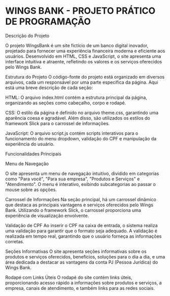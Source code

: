 # WINGS BANK - PROJETO PRÁTICO DE PROGRAMAÇÃO


Descrição do Projeto

O projeto WingsBank é um site fictício de um banco digital inovador, projetado para fornecer uma experiência financeira moderna e eficiente aos usuários. Desenvolvido em HTML, CSS e JavaScript, o site apresenta uma interface intuitiva e atraente, refletindo os valores e os serviços oferecidos pelo Wings Bank.


Estrutura do Projeto
O código-fonte do projeto está organizado em diversos arquivos, cada um responsável por uma parte específica da página. Aqui está uma breve descrição de cada seção:

HTML: O arquivo index.html contém a estrutura principal da página, organizando as seções como cabeçalho, corpo e rodapé.

CSS: O estilo da página é definido no arquivo theme.css, garantindo uma aparência coesa e agradável. Além disso, são utilizados os estilos do framework Slick para o carrossel de informações.

JavaScript: O arquivo script.js contém scripts interativos para o funcionamento do menu dropdown, validação do CPF e manipulação da experiência do usuário.


Funcionalidades Principais

Menu de Navegação

O site apresenta um menu de navegação intuitivo, dividido em categorias como "Para você", "Para sua empresa", "Produtos e Serviços" e "Atendimento". O menu é interativo, exibindo subcategorias ao passar o mouse sobre as opções.

Carrossel de Informações
Na seção principal, há um carrossel dinâmico que destaca as principais vantagens e serviços oferecidos pelo Wings Bank. Utilizando o framework Slick, o carrossel proporciona uma experiência de visualização envolvente.

Validação de CPF
Ao inserir o CPF na caixa de entrada, o sistema realiza uma validação para garantir que o formato seja adequado. A validação é realizada em tempo real, garantindo que o usuário forneça as informações corretas.

Seções Informativas
O site apresenta seções informativas sobre os produtos e serviços oferecidos, benefícios, soluções para o dia a dia, e uma área dedicada a destacar as vantagens da conta PJ (Pessoa Jurídica) do Wings Bank.

Rodapé com Links Úteis
O rodapé do site contém links úteis, proporcionando acesso rápido a informações sobre produtos e serviços, a empresa, canais de atendimento, e também links para as redes sociais.

